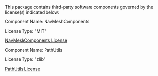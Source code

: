 This package contains third-party software components governed by the license(s) indicated below:

Component Name: NavMeshComponents

License Type: "MIT"

[NavMeshComponents License](https://github.com/Unity-Technologies/NavMeshComponents/blob/master/LICENSE)

Component Name: PathUtils

License Type: "zlib"

[PathUtils License](ThirdParty/PathUtils/PathUtils.cs)
